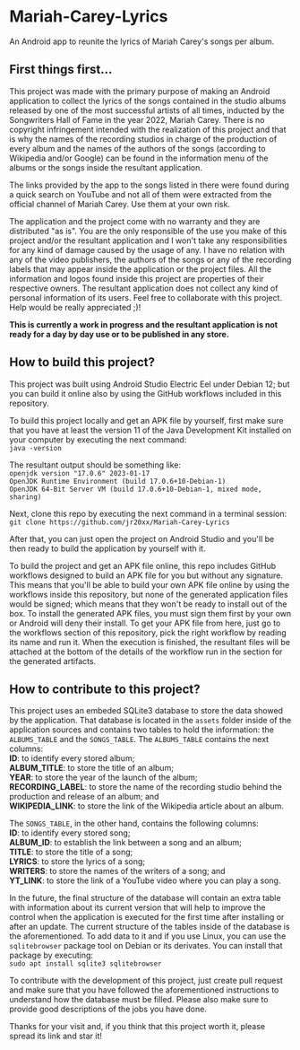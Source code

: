 # Mariah-Carey-Lyrics
An Android app to reunite the lyrics of Mariah Carey's songs per album.

## First things first...
This project was made with the primary purpose of making an Android application to collect the lyrics of the songs contained in the studio albums released by one of the most successful artists of all times, inducted by the Songwriters Hall of Fame in the year 2022, Mariah Carey. There is no copyright infringement intended with the realization of this project and that is why the names of the recording studios in charge of the production of every album and the names of the authors of the songs (according to Wikipedia and/or Google) can be found in the information menu of the albums or the songs inside the resultant application.

The links provided by the app to the songs listed in there were found during a quick search on YouTube and not all of them were extracted from the official channel of Mariah Carey. Use them at your own risk.

The application and the project come with no warranty and they are distributed "as is". You are the only responsible of the use you make of this project and/or the resultant application and I won't take any responsibilities for any kind of damage caused by the usage of any. I have no relation with any of the video publishers, the authors of the songs or any of the recording labels that may appear inside the application or the project files. All the information and logos found inside this project are properties of their respective owners. The resultant application does not collect any kind of personal information of its users. Feel free to collaborate with this project. Help would be really appreciated ;)!

**This is currently a work in progress and the resultant application is not ready for a day by day use or to be published in any store.**

## How to build this project?
This project was built using Android Studio Electric Eel under Debian 12; but you can build it online also by using the GitHub workflows included in this repository.

To build this project locally and get an APK file by yourself, first make sure that you have at least the version 11 of the Java Development Kit installed on your computer by executing the next command:<br>
`java -version`

The resultant output should be something like:<br>
`openjdk version "17.0.6" 2023-01-17`<br>
`OpenJDK Runtime Environment (build 17.0.6+10-Debian-1)`<br>
`OpenJDK 64-Bit Server VM (build 17.0.6+10-Debian-1, mixed mode, sharing)`<br>

Next, clone this repo by executing the next command in a terminal session:<br>
`git clone https://github.com/jr20xx/Mariah-Carey-Lyrics`

After that, you can just open the project on Android Studio and you'll be then ready to build the application by yourself with it.

To build the project and get an APK file online, this repo includes GitHub workflows designed to build an APK file for you but without any signature. This means that you'll be able to build your own APK file online by using the workflows inside this repository, but none of the generated application files would be signed; which means that they won't be ready to install out of the box. To install the generated APK files, you must sign them first by your own or Android will deny their install. To get your APK file from here, just go to the workflows section of this repository, pick the right workflow by reading its name and run it. When the execution is finished, the resultant files will be attached at the bottom of the details of the workflow run in the section for the generated artifacts.

## How to contribute to this project?
This project uses an embeded SQLite3 database to store the data showed by the application. That database is located in the `assets` folder inside of the application sources and contains two tables to hold the information: the ```ALBUMS_TABLE``` and the ```SONGS_TABLE```. The ```ALBUMS_TABLE``` contains the next columns:<br>
**ID**: to identify every stored album;<br>
**ALBUM_TITLE**: to store the title of an album;<br>
**YEAR**: to store the year of the launch of the album;<br>
**RECORDING_LABEL**: to store the name of the recording studio behind the production and release of an album; and<br>
**WIKIPEDIA_LINK**: to store the link of the Wikipedia article about an album.

The ```SONGS_TABLE```, in the other hand, contains the following columns:<br>
**ID**: to identify every stored song;<br>
**ALBUM_ID**: to establish the link between a song and an album;<br>
**TITLE**: to store the title of a song;<br>
**LYRICS**: to store the lyrics of a song;<br>
**WRITERS**: to store the names of the writers of a song; and<br>
**YT_LINK**: to store the link of a YouTube video where you can play a song.

In the future, the final structure of the database will contain an extra table with information about its current version that will help to improve the control when the application is executed for the first time after installing or after an update. The current structure of the tables inside of the database is the aforementioned. To add data to it and if you use Linux, you can use the `sqlitebrowser` package tool on Debian or its derivates. You can install that package by executing:<br>
`sudo apt install sqlite3 sqlitebrowser`

To contribute with the development of this project, just create pull request and make sure that you have followed the aforementioned instructions to understand how the database must be filled. Please also make sure to provide good descriptions of the jobs you have done.

Thanks for your visit and, if you think that this project worth it, please spread its link and star it!